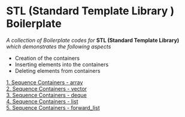 # STL (Standard Template Library ) Boilerplate

_A collection of Boilerplate codes for_ __STL (Standard Template Library)__ _which demonstrates the following aspects_

- Creation of the containers
- Inserting elements into the containers
- Deleting elements from containers

[1. Sequence Containers - array](TBD)    
[2. Sequence Containers - vector](TBD)   
[3. Sequence Containers - deque](TBD)   
[4. Sequence Containers - list](TBD)   
[5. Sequence Containers - forward_list](TBD)   



